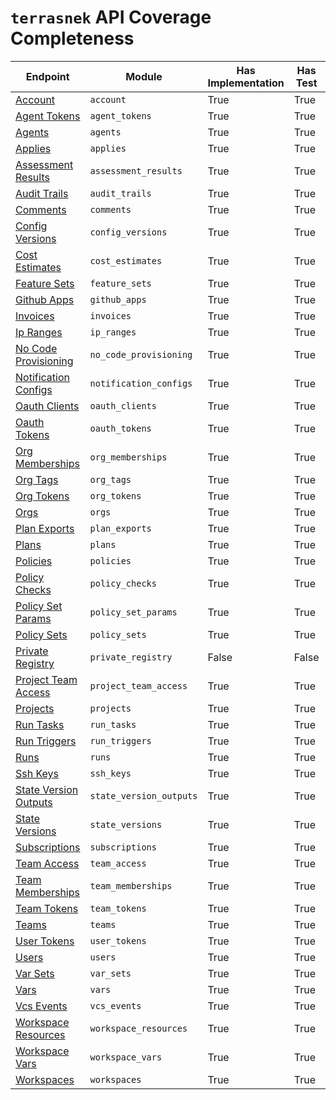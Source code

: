 # `terrasnek` API Coverage Completeness

| Endpoint                                                                                         | Module                  | Has Implementation   | Has Test   | Has Docs   |
|--------------------------------------------------------------------------------------------------|-------------------------|----------------------|------------|------------|
| [Account](https://www.terraform.io/cloud-docs/api-docs/account)                                  | `account`               | True                 | True       | True       |
| [Agent Tokens](https://www.terraform.io/cloud-docs/api-docs/agent-tokens)                        | `agent_tokens`          | True                 | True       | True       |
| [Agents](https://www.terraform.io/cloud-docs/api-docs/agents)                                    | `agents`                | True                 | True       | True       |
| [Applies](https://www.terraform.io/cloud-docs/api-docs/applies)                                  | `applies`               | True                 | True       | True       |
| [Assessment Results](https://www.terraform.io/cloud-docs/api-docs/assessment-results)            | `assessment_results`    | True                 | True       | True       |
| [Audit Trails](https://www.terraform.io/cloud-docs/api-docs/audit-trails)                        | `audit_trails`          | True                 | True       | True       |
| [Comments](https://www.terraform.io/cloud-docs/api-docs/comments)                                | `comments`              | True                 | True       | True       |
| [Config Versions](https://www.terraform.io/cloud-docs/api-docs/configuration-versions)           | `config_versions`       | True                 | True       | True       |
| [Cost Estimates](https://www.terraform.io/cloud-docs/api-docs/cost-estimates)                    | `cost_estimates`        | True                 | True       | True       |
| [Feature Sets](https://www.terraform.io/cloud-docs/api-docs/feature-sets)                        | `feature_sets`          | True                 | True       | True       |
| [Github Apps](https://www.terraform.io/cloud-docs/api-docs/github-app-installations)             | `github_apps`           | True                 | True       | True       |
| [Invoices](https://www.terraform.io/cloud-docs/api-docs/invoices)                                | `invoices`              | True                 | True       | True       |
| [Ip Ranges](https://www.terraform.io/cloud-docs/api-docs/ip-ranges)                              | `ip_ranges`             | True                 | True       | True       |
| [No Code Provisioning](https://www.terraform.io/cloud-docs/api-docs/no-code-provisioning)        | `no_code_provisioning`  | True                 | True       | True       |
| [Notification Configs](https://www.terraform.io/cloud-docs/api-docs/notification-configurations) | `notification_configs`  | True                 | True       | True       |
| [Oauth Clients](https://www.terraform.io/cloud-docs/api-docs/oauth-clients)                      | `oauth_clients`         | True                 | True       | True       |
| [Oauth Tokens](https://www.terraform.io/cloud-docs/api-docs/oauth-tokens)                        | `oauth_tokens`          | True                 | True       | True       |
| [Org Memberships](https://www.terraform.io/cloud-docs/api-docs/organization-memberships)         | `org_memberships`       | True                 | True       | True       |
| [Org Tags](https://www.terraform.io/cloud-docs/api-docs/organization-tags)                       | `org_tags`              | True                 | True       | True       |
| [Org Tokens](https://www.terraform.io/cloud-docs/api-docs/organization-tokens)                   | `org_tokens`            | True                 | True       | True       |
| [Orgs](https://www.terraform.io/cloud-docs/api-docs/organizations)                               | `orgs`                  | True                 | True       | True       |
| [Plan Exports](https://www.terraform.io/cloud-docs/api-docs/plan-exports)                        | `plan_exports`          | True                 | True       | True       |
| [Plans](https://www.terraform.io/cloud-docs/api-docs/plans)                                      | `plans`                 | True                 | True       | True       |
| [Policies](https://www.terraform.io/cloud-docs/api-docs/policies)                                | `policies`              | True                 | True       | True       |
| [Policy Checks](https://www.terraform.io/cloud-docs/api-docs/policy-checks)                      | `policy_checks`         | True                 | True       | True       |
| [Policy Set Params](https://www.terraform.io/cloud-docs/api-docs/policy-set-params)              | `policy_set_params`     | True                 | True       | True       |
| [Policy Sets](https://www.terraform.io/cloud-docs/api-docs/policy-sets)                          | `policy_sets`           | True                 | True       | True       |
| [Private Registry](https://www.terraform.io/cloud-docs/api-docs/private-registry)                | `private_registry`      | False                | False      | False      |
| [Project Team Access](https://www.terraform.io/cloud-docs/api-docs/project-team-access)          | `project_team_access`   | True                 | True       | True       |
| [Projects](https://www.terraform.io/cloud-docs/api-docs/projects)                                | `projects`              | True                 | True       | True       |
| [Run Tasks](https://www.terraform.io/cloud-docs/api-docs/run-tasks)                              | `run_tasks`             | True                 | True       | True       |
| [Run Triggers](https://www.terraform.io/cloud-docs/api-docs/run-triggers)                        | `run_triggers`          | True                 | True       | True       |
| [Runs](https://www.terraform.io/cloud-docs/api-docs/run)                                         | `runs`                  | True                 | True       | True       |
| [Ssh Keys](https://www.terraform.io/cloud-docs/api-docs/ssh-keys)                                | `ssh_keys`              | True                 | True       | True       |
| [State Version Outputs](https://www.terraform.io/cloud-docs/api-docs/state-version-outputs)      | `state_version_outputs` | True                 | True       | True       |
| [State Versions](https://www.terraform.io/cloud-docs/api-docs/state-versions)                    | `state_versions`        | True                 | True       | True       |
| [Subscriptions](https://www.terraform.io/cloud-docs/api-docs/subscriptions)                      | `subscriptions`         | True                 | True       | True       |
| [Team Access](https://www.terraform.io/cloud-docs/api-docs/team-access)                          | `team_access`           | True                 | True       | True       |
| [Team Memberships](https://www.terraform.io/cloud-docs/api-docs/team-members)                    | `team_memberships`      | True                 | True       | True       |
| [Team Tokens](https://www.terraform.io/cloud-docs/api-docs/team-tokens)                          | `team_tokens`           | True                 | True       | True       |
| [Teams](https://www.terraform.io/cloud-docs/api-docs/teams)                                      | `teams`                 | True                 | True       | True       |
| [User Tokens](https://www.terraform.io/cloud-docs/api-docs/user-tokens)                          | `user_tokens`           | True                 | True       | True       |
| [Users](https://www.terraform.io/cloud-docs/api-docs/users)                                      | `users`                 | True                 | True       | True       |
| [Var Sets](https://www.terraform.io/cloud-docs/api-docs/variable-sets)                           | `var_sets`              | True                 | True       | True       |
| [Vars](https://www.terraform.io/cloud-docs/api-docs/variables)                                   | `vars`                  | True                 | True       | True       |
| [Vcs Events](https://www.terraform.io/cloud-docs/api-docs/vcs-events)                            | `vcs_events`            | True                 | True       | True       |
| [Workspace Resources](https://www.terraform.io/cloud-docs/api-docs/workspace-resources)          | `workspace_resources`   | True                 | True       | True       |
| [Workspace Vars](https://www.terraform.io/cloud-docs/api-docs/workspace-variables)               | `workspace_vars`        | True                 | True       | True       |
| [Workspaces](https://www.terraform.io/cloud-docs/api-docs/workspaces)                            | `workspaces`            | True                 | True       | True       |
